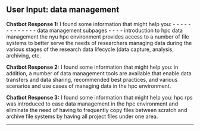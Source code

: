 ## User Input: data management
**Chatbot Response 1:** I found some information that might help you: - - - - - - - - - - - - - data management subpages - - - - introduction to hpc data management the nyu hpc environment provides access to a number of file systems to better serve the needs of researchers managing data during the various stages of the research data lifecycle (data capture, analysis, archiving, etc.

**Chatbot Response 2:** I found some information that might help you: in addition, a number of data management tools are available that enable data transfers and data sharing, recommended best practices, and various scenarios and use cases of managing data in the hpc environment.

**Chatbot Response 3:** I found some information that might help you: hpc rps was introduced to ease data management in the hpc environment and eliminate the need of having to frequently copy files between scratch and archive file systems by having all project files under one area.


---

